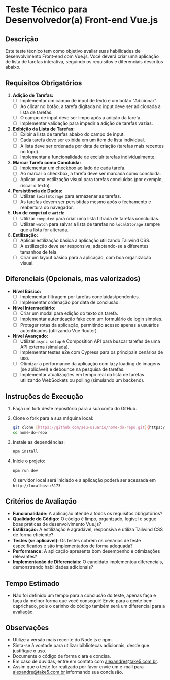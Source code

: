 # Teste Técnico para Desenvolvedor(a) Front-end Vue.js

## Descrição

Este teste técnico tem como objetivo avaliar suas habilidades de desenvolvimento Front-end com Vue.js. Você deverá criar uma aplicação de lista de tarefas interativa, seguindo os requisitos e diferenciais descritos abaixo.

## Requisitos Obrigatórios

1.  **Adição de Tarefas:**
    - [ ] Implementar um campo de input de texto e um botão "Adicionar".
    - [ ] Ao clicar no botão, a tarefa digitada no input deve ser adicionada à lista de tarefas.
    - [ ] O campo de input deve ser limpo após a adição da tarefa.
    - [ ] Implementar validação para impedir a adição de tarefas vazias.
2.  **Exibição da Lista de Tarefas:**
    - [ ] Exibir a lista de tarefas abaixo do campo de input.
    - [ ] Cada tarefa deve ser exibida em um item de lista individual.
    - [ ] A lista deve ser ordenada por data de criação (tarefas mais recentes no topo).
    - [ ] Implementar a funcionalidade de excluir tarefas individualmente.
3.  **Marcar Tarefa como Concluída:**
    - [ ] Implementar um checkbox ao lado de cada tarefa.
    - [ ] Ao marcar o checkbox, a tarefa deve ser marcada como concluída.
    - [ ] Aplicar uma estilização visual para tarefas concluídas (por exemplo, riscar o texto).
4.  **Persistência de Dados:**
    - [ ] Utilizar `localStorage` para armazenar as tarefas.
    - [ ] As tarefas devem ser persistidas mesmo após o fechamento e reabertura do navegador.
5.  **Uso de `computed` e `watch`:**
    - [ ] Utilizar `computed` para criar uma lista filtrada de tarefas concluídas.
    - [ ] Utilizar `watch` para salvar a lista de tarefas no `localStorage` sempre que a lista for alterada.
6.  **Estilização:**
    - [ ] Aplicar estilização básica à aplicação utilizando Tailwind CSS.
    - [ ] A estilização deve ser responsiva, adaptando-se a diferentes tamanhos de tela.
    - [ ] Criar um layout básico para a aplicação, com boa organização visual.

## Diferenciais (Opcionais, mas valorizados)

* **Nível Básico:**
    - [ ] Implementar filtragem por tarefas concluídas/pendentes.
    - [ ] Implementar ordenação por data de conclusão.
* **Nível Intermediário:**
    - [ ] Criar um modal para edição do texto da tarefa.
    - [ ] Implementar autenticação fake com um formulário de login simples.
    - [ ] Proteger rotas da aplicação, permitindo acesso apenas a usuários autenticados (utilizando Vue Router).
* **Nível Avançado:**
    - [ ] Utilizar `async setup` e Composition API para buscar tarefas de uma API externa (simulada).
    - [ ] Implementar testes e2e com Cypress para os principais cenários de uso.
    - [ ] Otimizar a performance da aplicação com lazy loading de imagens (se aplicável) e debounce na pesquisa de tarefas.
    - [ ] Implementar atualizações em tempo real da lista de tarefas utilizando WebSockets ou polling (simulando um backend).

## Instruções de Execução

1.  Faça um fork deste repositório para a sua conta do GitHub.
2.  Clone o fork para a sua máquina local:

    ```bash
    git clone [https://github.com/seu-usuario/nome-do-repo.git](https://github.com/seu-usuario/nome-do-repo.git)
    cd nome-do-repo
    ```

3.  Instale as dependências:

    ```bash
    npm install
    ```

4.  Inicie o projeto:

    ```bash
    npm run dev
    ```

    O servidor local será iniciado e a aplicação poderá ser acessada em `http://localhost:5173`.

## Critérios de Avaliação

* **Funcionalidade:** A aplicação atende a todos os requisitos obrigatórios?
* **Qualidade do Código:** O código é limpo, organizado, legível e segue boas práticas de desenvolvimento Vue.js?
* **Estilização:** A estilização é agradável, responsiva e utiliza Tailwind CSS de forma eficiente?
* **Testes (se aplicável):** Os testes cobrem os cenários de teste especificados e são implementados de forma adequada?
* **Performance:** A aplicação apresenta bom desempenho e otimizações relevantes?
* **Implementação de Diferenciais:** O candidato implementou diferenciais, demonstrando habilidades adicionais?

## Tempo Estimado

* Não foi definido um tempo para a conclusão do teste, apenas faça e faça da melhor forma que você conseguir! Envie para a gente bem caprichado, pois o carinho do código também será um diferencial para a avaliação.

## Observações

* Utilize a versão mais recente do Node.js e npm.
* Sinta-se à vontade para utilizar bibliotecas adicionais, desde que justifique o uso.
* Documente o código de forma clara e concisa.
* Em caso de dúvidas, entre em contato com alexandre@take5.com.br.
* Assim que o teste for realizado por favor envie um e-mail para alexandre@take5.com.br informando sua conclusão.

